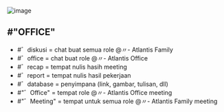 ![image](https://github.com/osiic/atlantis-report/assets/96474947/e68aea52-bdfb-4fca-bf15-a81366aefa7e)

## #"OFFICE"
- #゛diskusi = chat buat semua role @〃- Atlantis Family 
- #゛office = chat buat role @〃- Atlantis Office 
- #゛recap = tempat nulis hasih meeting
- #゛report = tempat nulis hasil pekerjaan
- #゛database = penyimpana (link, gambar, tulisan, dll)
- #"゛Office" = tempat role @〃- Atlantis Office meeting
- #"゛Meeting" = tempat untuk semua role @〃- Atlantis Family meeting
